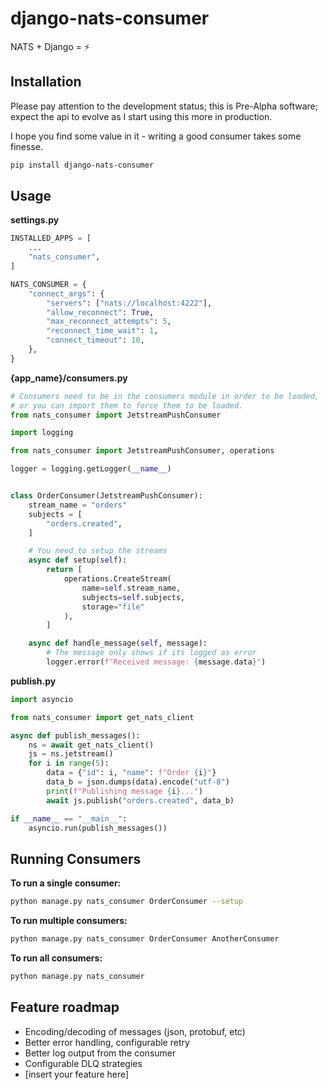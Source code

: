 # django-nats-consumer
NATS + Django = ⚡️

## Installation

Please pay attention to the development status; this is Pre-Alpha software; expect the api to evolve as I start using this more in production.

I hope you find some value in it - writing a good consumer takes some finesse.


```bash
pip install django-nats-consumer
```


## Usage

**settings.py**
```python
INSTALLED_APPS = [
    ...
    "nats_consumer",
]

NATS_CONSUMER = {
    "connect_args": {
        "servers": ["nats://localhost:4222"],
        "allow_reconnect": True,
        "max_reconnect_attempts": 5,
        "reconnect_time_wait": 1,
        "connect_timeout": 10,
    },
}
```

**{app_name}/consumers.py**
```python
# Consumers need to be in the consumers module in order to be loaded,
# or you can import them to force them to be loaded.
from nats_consumer import JetstreamPushConsumer

import logging

from nats_consumer import JetstreamPushConsumer, operations

logger = logging.getLogger(__name__)


class OrderConsumer(JetstreamPushConsumer):
    stream_name = "orders"
    subjects = [
        "orders.created",
    ]

    # You need to setup the streams
    async def setup(self):
        return [
            operations.CreateStream(
                name=self.stream_name,
                subjects=self.subjects,
                storage="file"
            ),
        ]

    async def handle_message(self, message):
        # The message only shows if its logged as error
        logger.error(f"Received message: {message.data}")

```

**publish.py**
```python
import asyncio

from nats_consumer import get_nats_client

async def publish_messages():
    ns = await get_nats_client()
    js = ns.jetstream()
    for i in range(5):
        data = {"id": i, "name": f"Order {i}"}
        data_b = json.dumps(data).encode("utf-8")
        print(f"Publishing message {i}...")
        await js.publish("orders.created", data_b)

if __name__ == "__main__":
    asyncio.run(publish_messages())

```

## Running Consumers
**To run a single consumer:**
```bash
python manage.py nats_consumer OrderConsumer --setup
```

**To run multiple consumers:**
```bash
python manage.py nats_consumer OrderConsumer AnotherConsumer
```

**To run all consumers:**
```bash
python manage.py nats_consumer
```

## Feature roadmap
- Encoding/decoding of messages (json, protobuf, etc)
- Better error handling, configurable retry
- Better log output from the consumer
- Configurable DLQ strategies
- [insert your feature here]
